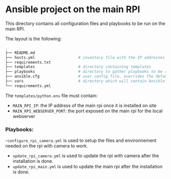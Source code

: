 # Ansible project on the main RPI

This directory contains all configuration files and playbooks to be run on the main RPI.

The layout is the following:
```bash
.
├── README.md    
├── hosts.yml                   # inventory file with the IP addresses of the rpi on camera once they are on site
├── requirements.txt
├── templates                   # directory containing templates
├── playbooks                   # directory to gather playbooks to be run by the main rpi
├── ansible.cfg                 # user config file, overrides the default config if present
├── vars                        # directory which will contain Ansible environment variables on the main rpi
└── requirements.yml
```

The `templates/python.env` file must contain:
- `MAIN_RPI_IP`: the IP address of the main rpi once it is installed on site
- `MAIN_RPI_WEBSERVER_PORT`: the port exposed on the main rpi for the local webserver

### Playbooks:

-`configure_rpi_camera.yml` is used to setup the files and environnement needed on the rpi with camera to work.
- `update_rpi_camera.yml` is used to update the rpi with camera after the installation is done.
- `update_rpi_main.yml` is used to update the main rpi after the installation is done.
